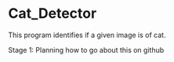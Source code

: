 # Cat_Detector
This program identifies if a given image is of cat.

Stage 1: Planning how to go about this on github
